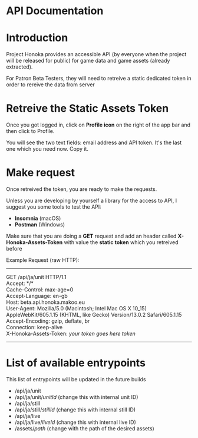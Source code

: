 # API Documentation

# Introduction

Project Honoka provides an accessible API (by everyone when the project will be released for public) for game data and game assets (already extracted).

For Patron Beta Testers, they will need to retreive a static dedicated token in order to rereive the data from server

# Retreive the Static Assets Token

Once you got logged in, click on **Profile icon** on the right of the app bar and then click to Profile.

You will see the two text fields: email address and API token. It's the last one which you need now. Copy it.

# Make request 

Once retreived the token, you are ready to make the requests.

Unless you are developing by yourself a library for the access to API, I suggest you some tools to test the API:

* **Insomnia** (macOS)
* **Postman** (Windows)

Make sure that you are doing a **GET** request and add an header called **X-Honoka-Assets-Token** with value the **static token** which you retreived before

Example Request (raw HTTP):

----------------------------------------------------------

GET /api/ja/unit HTTP/1.1<br>
Accept: \*/\*<br>
Cache-Control: max-age=0<br>
Accept-Language: en-gb<br>
Host: beta.api.honoka.makoo.eu<br>
User-Agent: Mozilla/5.0 (Macintosh; Intel Mac OS X 10_15) AppleWebKit/605.1.15 (KHTML, like Gecko) Version/13.0.2 Safari/605.1.15<br>
Accept-Encoding: gzip, deflate, br<br>
Connection: keep-alive<br>
X-Honoka-Assets-Token: *your token goes here token*


----------------------------------------------------------

# List of available entrypoints

This list of entrypoints will be updated in the future builds

* /api/ja/unit
* /api/ja/unit/*unitId* (change this with internal unit ID)
* /api/ja/still
* /api/ja/still/*stillId* (change this with internal still ID)
* /api/ja/live
* /api/ja/live/*liveId* (change this with internal live ID)
* /assets/*path* (change with the path of the desired assets)